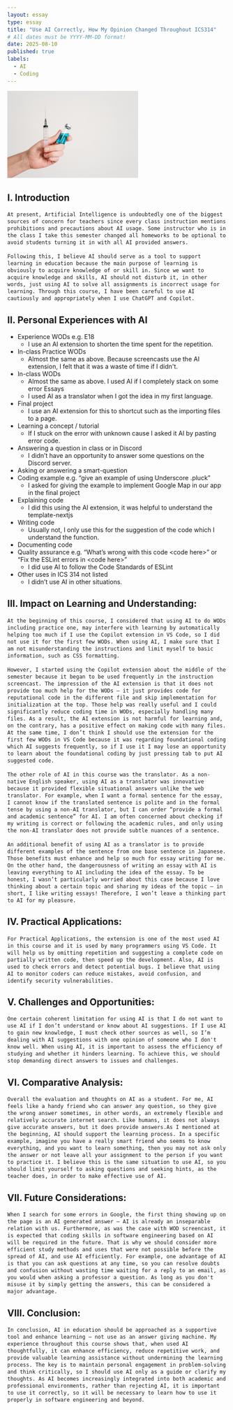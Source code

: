 ```yaml
---
layout: essay
type: essay
title: "Use AI Correctly, How My Opinion Changed Throughout ICS314"
# All dates must be YYYY-MM-DD format!
date: 2025-08-10
published: true
labels:
  - AI
  - Coding
---
```


<img width="300px" class="rounded float-start pe-4" src="../img/vaccine.jpg">

## I. Introduction

	At present, Artificial Intelligence is undoubtedly one of the biggest sources of concern for teachers since every class instruction mentions prohibitions and precautions about AI usage. Some instructor who is in the class I take this semester changed all homeworks to be optional to avoid students turning it in with all AI provided answers.

	Following this, I believe AI should serve as a tool to support learning in education because the main purpose of learning is obviously to acquire knowledge of or skill in. Since we want to acquire knowledge and skills, AI should not disturb it, in other words, just using AI to solve all assignments is incorrect usage for learning. Through this course, I have been careful to use AI cautiously and appropriately when I use ChatGPT and Copilot.

## II. Personal Experiences with AI

- Experience WODs e.g. E18
	- I use an AI extension to shorten the time spent for the repetition. 
- In-class Practice WODs
	- Almost the same as above. Because screencasts use the AI extension, I felt that it was a waste of time if I didn't.
- In-class WODs
	- Almost the same as above. I used AI if I completely stack on some error Essays
	- I used AI as a translator when I got the idea in my first language.
- Final project
	- I use an AI extension for this to shortcut such as the importing files to a page.
- Learning a concept / tutorial
	- If I stuck on the error with unknown cause I asked it AI by pasting error code.
- Answering a question in class or in Discord
	- I didn’t have an opportunity to answer some questions on the Discord server.
- Asking or answering a smart-question
- Coding example e.g. “give an example of using Underscore .pluck”
	- I asked for giving the example to implement Google Map in our app in the final project
- Explaining code
	- I did this using the AI extension, it was helpful to understand the template-nextjs
- Writing code
	- Usually not, I only use this for the suggestion of the code which I understand the function.
- Documenting code
- Quality assurance e.g. “What’s wrong with this code \<code here>” or “Fix the ESLint errors in \<code here>”
 	- I did use AI to follow the Code Standards of ESLint
- Other uses in ICS 314 not listed
	- I didn’t use AI in other situations.

## III. Impact on Learning and Understanding:

	At the beginning of this course, I considered that using AI to do WODs including practice one, may interfere with learning by automatically helping too much if I use the Copilot extension in VS Code, so I did not use it for the first few WODs. When using AI, I make sure that I am not misunderstanding the instructions and limit myself to basic information, such as CSS formatting.
 
	However, I started using the Copilot extension about the middle of the semester because it began to be used frequently in the instruction screencast. The impression of the AI extension is that it does not provide too much help for the WODs — it just provides code for reputational code in the different file and skip implementation for initialization at the top. Those help was really useful and I could significantly reduce coding time in WODs, especially handling many files. As a result, the AI extension is not harmful for learning and, on the contrary, has a positive effect on making code with many files. At the same time, I don’t think I should use the extension for the first few WODs in VS Code because it was regarding foundational coding which AI suggests frequently, so if I use it I may lose an opportunity to learn about the foundational coding by just pressing tab to put AI suggested code.
 
	The other role of AI in this course was the translator. As a non-native English speaker, using AI as a translator was innovative because it provided flexible situational answers unlike the web translator. For example, when I want a formal sentence for the essay, I cannot know if the translated sentence is polite and in the formal tense by using a non-AI translator, but I can order “provide a formal and academic sentence” for AI. I am often concerned about checking if my writing is correct or following the academic rules, and only using the non-AI translator does not provide subtle nuances of a sentence. 
 
	An additional benefit of using AI as a translator is to provide different examples of the sentence from one base sentence in Japanese. Those benefits must enhance and help so much for essay writing for me. On the other hand, the dangerousness of writing an essay with AI is leaving everything to AI including the idea of the essay. To be honest, I wasn’t particularly worried about this case because I love thinking about a certain topic and sharing my ideas of the topic — in short, I like writing essays! Therefore, I won’t leave a thinking part to AI for my pleasure.

## IV.  Practical Applications:

	For Practical Applications, the extension is one of the most used AI in this course and it is used by many programmers using VS Code. It will help us by omitting repetition and suggesting a complete code on partially written code, then speed up the development. Also, AI is used to check errors and detect potential bugs. I believe that using AI to monitor coders can reduce mistakes, avoid confusion, and identify security vulnerabilities.

## V. Challenges and Opportunities:

	One certain coherent limitation for using AI is that I do not want to use AI if I don’t understand or know about AI suggestions. If I use AI to gain new knowledge, I must check other sources as well, so I’m dealing with AI suggestions with one opinion of someone who I don't know well. When using AI, it is important to assess the efficiency of studying and whether it hinders learning. To achieve this, we should stop demanding direct answers to issues and challenges.

## VI. Comparative Analysis:

	Overall the evaluation and thoughts on AI as a student. For me, AI feels like a handy friend who can answer any question, so they give the wrong answer sometimes, in other words, an extremely flexible and relatively accurate internet search. Like humans, it does not always give accurate answers, but it does provide answers.As I mentioned at the beginning, AI should support the learning process. In a specific example, imagine you have a really smart friend who seems to know everything, and you want to learn something, then you may not ask only the answer or not leave all your assignment to the person if you want to practice it. I believe this is the same situation to use AI, so you should limit yourself to asking questions and seeking hints, as the teacher does, in order to make effective use of AI.

## VII. Future Considerations:

	When I search for some errors in Google, the first thing showing up on the page is an AI generated answer — AI is already an inseparable relation with us. Furthermore, as was the case with WOD screencast, it is expected that coding skills in software engineering based on AI will be required in the future. That is why we should consider more efficient study methods and uses that were not possible before the spread of AI, and use AI efficiently. For example, one advantage of AI is that you can ask questions at any time, so you can resolve doubts and confusion without wasting time waiting for a reply to an email, as you would when asking a professor a question. As long as you don't misuse it by simply getting the answers, this can be considered a major advantage.

## VIII. Conclusion:

	In conclusion, AI in education should be approached as a supportive tool and enhance learning — not use as an answer giving machine. My experience throughout this course shows that, when used AI thoughtfully, it can enhance efficiency, reduce repetitive work, and provide valuable learning assistance without undermining the learning process. The key is to maintain personal engagement in problem-solving and think critically, so I should use AI only as a guide or clarify my thoughts. As AI becomes increasingly integrated into both academic and professional environments, rather than rejecting AI, it is important to use it correctly, so it will be necessary to learn how to use it properly in software engineering and beyond.
